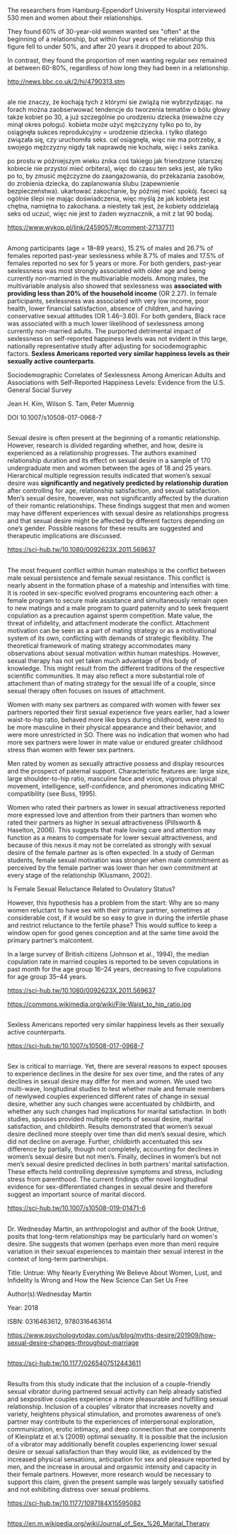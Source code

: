 The researchers from Hamburg-Eppendorf University Hospital interviewed 530 men and women about their relationships.

They found 60% of 30-year-old women wanted sex "often" at the beginning of a relationship, but within four years of the relationship this figure fell to under 50%, and after 20 years it dropped to about 20%.

In contrast, they found the proportion of men wanting regular sex remained at between 60-80%, regardless of how long they had been in a relationship.

http://news.bbc.co.uk/2/hi/4790313.stm

##

ale nie znaczy, że kochają tych z którymi sie zwiążą nie wybrzydzając. na forach można zaobserwować tendencje do tworzenia tematów o bólu głowy także kobiet po 30, a już szczególnie po urodzeniu dziecka (nieważne czy minął okres połogu). kobieta może użyć mężczyzny tylko po to, by osiągnęła sukces reprodukcyjny = urodzenie dziecka. i tylko dlatego związała się, czy uruchomiła seks. cel osiągnęła, więc nie ma potrzeby, a swojego mężczyzny nigdy tak naprawdę nie kochała, więc i seks zanika.

po prostu w późniejszym wieku znika coś takiego jak friendzone (starszej kobiecie nie przystoi mieć orbitera), więc do czasu ten seks jest, ale tylko po to, by zmusić mężczyzne do zaangażowania, do przekazania zasobów, do zrobienia dziecka, do zaplanowania ślubu (zapewnienie bezpieczeństwa). ukartować zakochanie, by później mieć spokój. faceci są ogólnie ślepi nie mając doświadczenia, więc myślą że jak kobieta jest chętna, namiętna to zakochana. a niestety tak jest, że kobiety oddzielają seks od uczuć, więc nie jest to żaden wyznacznik, a mit z lat 90 bodaj.

https://www.wykop.pl/link/2459057/#comment-27137711

##

Among participants (age = 18–89 years), 15.2% of males and 26.7% of females reported past-year sexlessness while 8.7% of males and 17.5% of females reported no sex for 5 years or more. For both genders, past-year sexlessness was most strongly associated with older age and being currently non-married in the multivariable models. Among males, the multivariable analysis also showed that sexlessness was **associated with providing less than 20% of the household income** (OR 2.27). In female participants, sexlessness was associated with very low income, poor health, lower financial satisfaction, absence of children, and having conservative sexual attitudes (OR 1.46–3.60). For both genders, Black race was associated with a much lower likelihood of sexlessness among currently non-married adults. The purported detrimental impact of sexlessness on self-reported happiness levels was not evident in this large, nationally representative study after adjusting for sociodemographic factors. **Sexless Americans reported very similar happiness levels as their sexually active counterparts**.

Sociodemographic Correlates of Sexlessness Among American Adults and Associations with Self-Reported Happiness Levels: Evidence from the U.S. General Social Survey

Jean H. Kim, Wilson S. Tam, Peter Muennig

DOI 10.1007/s10508-017-0968-7

##

Sexual desire is often present at the beginning of a romantic relationship. However, research is divided regarding whether, and how, desire is experienced as a relationship progresses. The authors examined relationship duration and its effect on sexual desire in a sample of 170 undergraduate men and women between the ages of 18 and 25 years. Hierarchical multiple regression results indicated that women’s sexual desire was **significantly and negatively predicted by relationship duration** after controlling for age, relationship satisfaction, and sexual satisfaction. Men’s sexual desire, however, was not significantly affected by the duration of their romantic relationships. These findings suggest that men and women may have different experiences with sexual desire as relationships progress and that sexual desire might be affected by different factors depending on one’s gender. Possible reasons for these results are suggested and therapeutic implications are discussed.

https://sci-hub.tw/10.1080/0092623X.2011.569637

##

The most frequent conflict within human mateships is the conflict between male sexual persistence and female sexual resistance. This conflict is nearly absent in the formation phase of a mateship and intensifies with time. It is rooted in sex-specific evolved programs encountering each other: a female program to secure male assistance and simultaneously remain open to new matings and a male program to guard paternity and to seek frequent copulation as a precaution against sperm competition. Mate value, the threat of infidelity, and attachment moderate the conflict. Attachment motivation can be seen as a part of mating strategy or as a motivational system of its own, conflicting with demands of strategic flexibility. The theoretical framework of mating strategy accommodates many observations about sexual motivation within human mateships. However, sexual therapy has not yet taken much advantage of this body of knowledge. This might result from the different traditions of the respective scientific communities. It may also reflect a more substantial role of attachment than of mating strategy for the
sexual life of a couple, since sexual therapy often focuses on issues of attachment.

Women with many sex partners as compared with women with fewer sex partners reported their first sexual experience five years earlier, had a lower waist-to-hip ratio, behaved more like boys during childhood, were rated to be more masculine in their physical appearance and their behavior, and were more unrestricted in SO. There was no indication that women who had more sex partners were lower in mate value or endured greater childhood stress than women with fewer sex partners.

Men rated by women as sexually attractive possess and display resources and the prospect of paternal support. Characteristic features are: large size, large shoulder-to-hip ratio, masculine face and voice, vigorous physical movement, intelligence, self-confidence, and pheromones indicating MHC compatibility (see Buss, 1995).

Women who rated their partners as lower in sexual attractiveness reported more expressed love and attention from their partners than women who rated their partners as higher in sexual attractiveness (Pillsworth & Haselton, 2006). This suggests that male loving care and attention may function as a means to compensate for lower sexual attractiveness, and because of this nexus it may not be correlated as strongly with sexual desire of the female partner as is often expected. In a study of German students, female sexual motivation was stronger when male commitment as perceived by the female partner was lower than her own  commitment at every stage of the relationship (Klusmann, 2002).

Is Female Sexual Reluctance Related to Ovulatory Status?

However, this hypothesis has a problem from the start: Why are so many women reluctant
to have sex with their primary partner, sometimes at considerable cost, if it would be so
easy to give in during the infertile phase and restrict reluctance to the fertile phase? This
would suffice to keep a window open for good genes conception and at the same time
avoid the primary partner’s malcontent.

In a large survey of British citizens
(Johnson et al., 1994), the median copulation rate in married couples is reported to be
seven copulations in past month for the age group 16–24 years, decreasing to five
copulations for age group 35–44 years.

https://sci-hub.tw/10.1080/0092623X.2011.569637

https://commons.wikimedia.org/wiki/File:Waist_to_hip_ratio.jpg

##

Sexless Americans reported very similar happiness levels as their sexually active counterparts.

https://sci-hub.tw/10.1007/s10508-017-0968-7

##

Sex is critical to marriage. Yet, there are several reasons to expect spouses to experience declines in the desire for sex over time, and the rates of any declines in sexual desire may differ for men and women. We used two multi-wave, longitudinal studies to test whether male and female members of newlywed couples experienced different rates of change in sexual desire, whether any such changes were accentuated by childbirth, and whether any such changes had implications for marital satisfaction. In both studies, spouses provided multiple reports of sexual desire, marital satisfaction, and childbirth. Results demonstrated that women’s sexual desire declined more steeply over time than did men’s sexual desire, which did not decline on average. Further, childbirth accentuated this sex difference by partially, though not completely, accounting for declines in women’s sexual desire but not men’s. Finally, declines in women’s but not men’s sexual desire predicted declines in both partners’ marital satisfaction. These effects held controlling depressive symptoms and stress, including stress from parenthood. The current findings offer novel longitudinal evidence for sex-differentiated changes in sexual desire and therefore suggest an important source of marital discord.

https://sci-hub.tw/10.1007/s10508-019-01471-6

##

Dr. Wednesday Martin, an anthropologist and author of the book Untrue, posits that long-term relationships may be particularly hard on women's desire. She suggests that women (perhaps even more than men) require variation in their sexual experiences to maintain their sexual interest in the context of long-term partnerships.

Title: Untrue: Why Nearly Everything We Believe About Women, Lust, and Infidelity Is Wrong and How the New Science Can Set Us Free

Author(s):Wednesday Martin

Year: 2018

ISBN: 0316463612, 9780316463614

https://www.psychologytoday.com/us/blog/myths-desire/201909/how-sexual-desire-changes-throughout-marriage

##

https://sci-hub.tw/10.1177/0265407512443611

##

Results from this study indicate that the inclusion of a couple-friendly sexual vibrator during partnered sexual activity can help already satisfied and sexpositive couples experience a more pleasurable and fulfilling sexual relationship. Inclusion of a couples’ vibrator that increases novelty and variety, heightens physical stimulation, and promotes awareness of one’s partner may contribute to the experiences of interpersonal exploration, communication, erotic intimacy, and deep connection that are components of Kleinplatz et al.’s (2009) optimal sexuality. It is possible that the inclusion of a vibrator may additionally benefit couples experiencing lower sexual desire or sexual satisfaction than they would like, as evidenced by the increased physical sensations, anticipation for sex and pleasure reported by men, and the increase in arousal and orgasmic intensity and capacity in their female partners. However, more research would be necessary to support this claim, given the present sample was largely sexually satisfied and not exhibiting distress over sexual problems.

https://sci-hub.tw/10.1177/1097184X15595082

##

https://en.m.wikipedia.org/wiki/Journal_of_Sex_%26_Marital_Therapy
